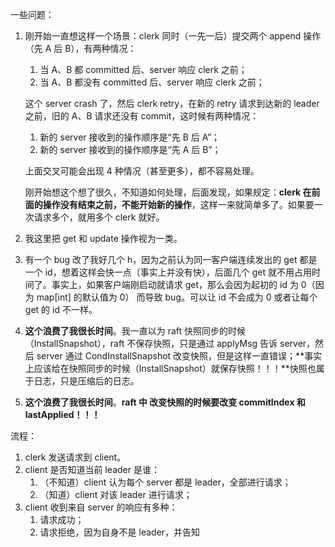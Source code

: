 一些问题：

1. 刚开始一直想这样一个场景：clerk 同时（一先一后）提交两个 append 操作（先 A 后 B），有两种情况：

   1. 当 A、B 都 committed 后、server 响应 clerk 之前；
   2. 当 A、B 都没有 committed 后、server 响应 clerk 之前；

   这个 server crash 了，然后 clerk retry，在新的 retry 请求到达新的 leader 之前，旧的 A、B 请求还没有 commit，这时候有两种情况：

   1. 新的 server 接收到的操作顺序是“先 B 后 A”；
   2. 新的 server 接收到的操作顺序是“先 A 后 B”；

   上面交叉可能会出现 4 种情况（甚至更多），都不容易处理。

   

   刚开始想这个想了很久，不知道如何处理，后面发现，如果规定：**clerk 在前面的操作没有结束之前，不能开始新的操作**，这样一来就简单多了。如果要一次请求多个，就用多个 clerk 就好。

2. 我这里把 get 和 update 操作视为一类。

3. 有一个 bug 改了我好几个 h，因为之前认为同一客户端连续发出的 get 都是一个 id，想着这样会快一点（事实上并没有快），后面几个 get 就不用占用时间了。事实上，如果客户端刚启动就请求 get，那么会因为起初的 id 为 0（因为 map[int] 的默认值为 0） 而导致 bug。可以让 id 不会成为 0 或者让每个 get 的 id 不一样。

4. **这个浪费了我很长时间**。我一直以为 raft 快照同步的时候（InstallSnapshot），raft 不保存快照，只是通过 applyMsg 告诉 server，然后 server 通过 CondInstallSnapshot 改变快照，但是这样一直错误；**事实上应该给在快照同步的时候（InstallSnapshot）就保存快照！！！**快照也属于日志，只是压缩后的日志。

5. **这个浪费了我很长时间**。**raft 中 改变快照的时候要改变 commitIndex 和 lastApplied！！！**



流程：

1. clerk 发送请求到 client。
2. client 是否知道当前 leader 是谁：
   1. （不知道）client 认为每个 server 都是 leader，全部进行请求；
   2. （知道）client 对该 leader 进行请求；
3. client 收到来自 server 的响应有多种：
   1. 请求成功；
   2. 请求拒绝，因为自身不是 leader，并告知